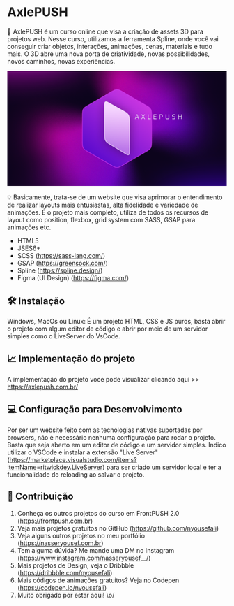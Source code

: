 # AxlePUSH

📜 AxlePUSH é um curso online que visa a criação de assets 3D para projetos web. 
Nesse curso, utilizamos a ferramenta Spline, onde você vai conseguir criar objetos, 
interações, animações, cenas, materiais e tudo mais. O 3D abre uma nova porta de 
criatividade, novas possibilidades, novos caminhos, novas experiências.

<p align="center">
<img src="svg/metatag-axle.png" alt="Metatag AxlePUSH, uma logo hexagonal do curso de 3D." border="0">
</p>

💡 Basicamente, trata-se de um website que visa aprimorar o entendimento de 
realizar layouts mais entusiastas, alta fidelidade e variedade de animações.
É o projeto mais completo, utiliza de todos os recursos de layout como position,
flexbox, grid system com SASS, GSAP para animações etc.

* HTML5
* JSES6+
* SCSS (https://sass-lang.com/)
* GSAP (https://greensock.com/)
* Spline (https://spline.design/)
* Figma (UI Design) (https://figma.com/)

## 🛠 Instalação

Windows, MacOs ou Linux: É um projeto HTML, CSS e JS puros, basta abrir 
o projeto com algum editor de código e abrir por meio de um servidor simples 
como o LiveServer do VsCode.


## 📈 Implementação do projeto

A implementação do projeto voce pode visualizar clicando aqui >> https://axlepush.com.br/

## 💻 Configuração para Desenvolvimento

Por ser um website feito com as tecnologias nativas suportadas por browsers, 
não é necessário nenhuma configuração para rodar o projeto. Basta que seja aberto 
em um editor de código e um servidor simples. Indico utilizar o VSCode e 
instalar a extensão "Live Server" (https://marketplace.visualstudio.com/items?itemName=ritwickdey.LiveServer) 
para ser criado um servidor local e ter a funcionalidade do reloading ao salvar o projeto.

## 🚀 Contribuição

1. Conheça os outros projetos do curso em FrontPUSH 2.0 (<https://frontpush.com.br>)
2. Veja mais projetos gratuitos no GitHub (<https://github.com/nyousefali>)
3. Veja alguns outros projetos no meu portfólio (<https://nasseryousef.com.br>)
4. Tem alguma dúvida? Me mande uma DM no Instagram (<https://www.instagram.com/nasseryousef__/>)
5. Mais projetos de Design, veja o Dribbble (<https://dribbble.com/nyousefali>)
6. Mais códigos de animações gratuitos? Veja no Codepen (<https://codepen.io/nyousefali>)
7. Muito obrigado por estar aqui! \o/
